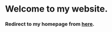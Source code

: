 # Welcome to my website.

### Redirect to my homepage from [here](http://abhimohit99.com/main.html).
